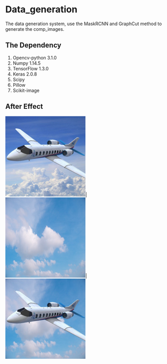 # Data_generation
The data generation system, use the MaskRCNN and GraphCut method to generate the comp_images.

## The Dependency
1. Opencv-python 3.1.0
2. Numpy 1.14.5
3. TensorFlow 1.3.0
4. Keras 2.0.8 
5. Scipy
6. Pillow
7. Scikit-image

## After Effect
<div id="AfterEffect">
    <img src="https://github.com/Hongyun1993/Data_generation/blob/master/images/2.jpeg" width = "250" height = "250"/>|
    <img src="https://github.com/Hongyun1993/Data_generation/blob/master/background/11.jpeg" width = "250" height = "250"/>|
    <img src="https://github.com/Hongyun1993/Data_generation/blob/master/results/2_11.jpeg" width = "250" height = "250"/>
</div>
